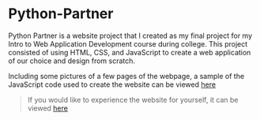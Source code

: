 # Python-Partner
Python Partner is a website project that I created as my final project for my Intro to Web Application Development course during college. This project consisted of using HTML, CSS, and JavaScript to create a web application of our choice and design from scratch.

Including some pictures of a few pages of the webpage, a sample of the JavaScript code used to create the website can be viewed [here](/Images/Code%20Examples/JavaScript_Example.png)

> If you would like to experience the website for yourself, it can be viewed [here](https://webpages.charlotte.edu/dseaver2/Project/index.html)
